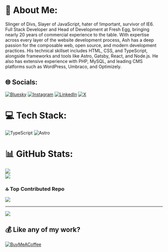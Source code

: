 # 💫 About Me:
Slinger of Divs, Slayer of JavaScript, hater of !important, survivor of IE6.<br>Full Stack Developer and Head of Development at Fresh Egg, bringing nearly 20 years of commercial experience to the table. With expertise across every layer of the website development process, Ash has a deep passion for the composable web, open source, and modern development practices. His technical skillset includes HTML, CSS, and TypeScript, alongside frameworks and tools like Astro, Gatsby, React, and Node.js. He also has extensive experience with PHP, MySQL, and leading CMS platforms such as WordPress, Umbraco, and Optimizely.<br> 


## 🌐 Socials:
[![Bluesky](https://img.shields.io/badge/bluesky-0285FF?style=for-the-badge&logo=bluesky&logoColor=%23FFFFFF)](https://bsky.app/profile/ashhitch) [![Instagram](https://img.shields.io/badge/Instagram-%23E4405F.svg?logo=Instagram&logoColor=white)](https://instagram.com/ash_hitch) [![LinkedIn](https://img.shields.io/badge/LinkedIn-%230077B5.svg?logo=linkedin&logoColor=white)](https://linkedin.com/in/ashhitchcock) [![X](https://img.shields.io/badge/X-black.svg?logo=X&logoColor=white)](https://x.com/ash_hitchcock) 

# 💻 Tech Stack:
![TypeScript](https://img.shields.io/badge/typescript-%23007ACC.svg?style=for-the-badge&logo=typescript&logoColor=white) ![Astro](https://img.shields.io/badge/astro-%232C2052.svg?style=for-the-badge&logo=astro&logoColor=white)
# 📊 GitHub Stats:
![](https://github-readme-stats.vercel.app/api?username=ashhitch&theme=dark&hide_border=false&include_all_commits=true&count_private=true)<br/>
![](https://github-readme-stats.vercel.app/api/top-langs/?username=ashhitch&theme=dark&hide_border=false&include_all_commits=true&count_private=true&layout=compact)

### 🔝 Top Contributed Repo
![](https://github-contributor-stats.vercel.app/api?username=ashhitch&limit=5&theme=dark&combine_all_yearly_contributions=true)

---
[![](https://visitcount.itsvg.in/api?id=ashhitch&icon=0&color=0)](https://visitcount.itsvg.in)

  ## 💰 Like any of my work?
  [![BuyMeACoffee](https://img.shields.io/badge/Buy%20Me%20a%20Coffee-ffdd00?style=for-the-badge&logo=buy-me-a-coffee&logoColor=black)](https://buymeacoffee.com/ashhitch) 
